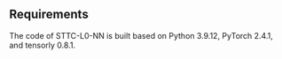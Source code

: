 ## Requirements
The code of STTC-L0-NN is built based on Python 3.9.12, PyTorch 2.4.1, and tensorly 0.8.1.
